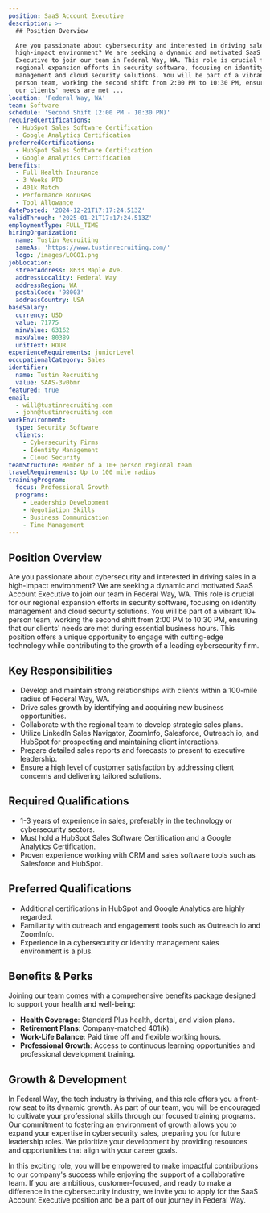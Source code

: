 ```yaml
---
position: SaaS Account Executive
description: >-
  ## Position Overview

  Are you passionate about cybersecurity and interested in driving sales in a
  high-impact environment? We are seeking a dynamic and motivated SaaS Account
  Executive to join our team in Federal Way, WA. This role is crucial for our
  regional expansion efforts in security software, focusing on identity
  management and cloud security solutions. You will be part of a vibrant 10+
  person team, working the second shift from 2:00 PM to 10:30 PM, ensuring that
  our clients' needs are met ...
location: 'Federal Way, WA'
team: Software
schedule: 'Second Shift (2:00 PM - 10:30 PM)'
requiredCertifications:
  - HubSpot Sales Software Certification
  - Google Analytics Certification
preferredCertifications:
  - HubSpot Sales Software Certification
  - Google Analytics Certification
benefits:
  - Full Health Insurance
  - 3 Weeks PTO
  - 401k Match
  - Performance Bonuses
  - Tool Allowance
datePosted: '2024-12-21T17:17:24.513Z'
validThrough: '2025-01-21T17:17:24.513Z'
employmentType: FULL_TIME
hiringOrganization:
  name: Tustin Recruiting
  sameAs: 'https://www.tustinrecruiting.com/'
  logo: /images/LOGO1.png
jobLocation:
  streetAddress: 8633 Maple Ave.
  addressLocality: Federal Way
  addressRegion: WA
  postalCode: '98003'
  addressCountry: USA
baseSalary:
  currency: USD
  value: 71775
  minValue: 63162
  maxValue: 80389
  unitText: HOUR
experienceRequirements: juniorLevel
occupationalCategory: Sales
identifier:
  name: Tustin Recruiting
  value: SAAS-3v0bmr
featured: true
email:
  - will@tustinrecruiting.com
  - john@tustinrecruiting.com
workEnvironment:
  type: Security Software
  clients:
    - Cybersecurity Firms
    - Identity Management
    - Cloud Security
teamStructure: Member of a 10+ person regional team
travelRequirements: Up to 100 mile radius
trainingProgram:
  focus: Professional Growth
  programs:
    - Leadership Development
    - Negotiation Skills
    - Business Communication
    - Time Management
---
```




## Position Overview
Are you passionate about cybersecurity and interested in driving sales in a high-impact environment? We are seeking a dynamic and motivated SaaS Account Executive to join our team in Federal Way, WA. This role is crucial for our regional expansion efforts in security software, focusing on identity management and cloud security solutions. You will be part of a vibrant 10+ person team, working the second shift from 2:00 PM to 10:30 PM, ensuring that our clients' needs are met during essential business hours. This position offers a unique opportunity to engage with cutting-edge technology while contributing to the growth of a leading cybersecurity firm.

## Key Responsibilities
- Develop and maintain strong relationships with clients within a 100-mile radius of Federal Way, WA.
- Drive sales growth by identifying and acquiring new business opportunities.
- Collaborate with the regional team to develop strategic sales plans.
- Utilize LinkedIn Sales Navigator, ZoomInfo, Salesforce, Outreach.io, and HubSpot for prospecting and maintaining client interactions.
- Prepare detailed sales reports and forecasts to present to executive leadership.
- Ensure a high level of customer satisfaction by addressing client concerns and delivering tailored solutions.

## Required Qualifications
- 1-3 years of experience in sales, preferably in the technology or cybersecurity sectors.
- Must hold a HubSpot Sales Software Certification and a Google Analytics Certification.
- Proven experience working with CRM and sales software tools such as Salesforce and HubSpot.

## Preferred Qualifications
- Additional certifications in HubSpot and Google Analytics are highly regarded.
- Familiarity with outreach and engagement tools such as Outreach.io and ZoomInfo.
- Experience in a cybersecurity or identity management sales environment is a plus.

## Benefits & Perks
Joining our team comes with a comprehensive benefits package designed to support your health and well-being:
- **Health Coverage**: Standard Plus health, dental, and vision plans.
- **Retirement Plans**: Company-matched 401(k).
- **Work-Life Balance**: Paid time off and flexible working hours.
- **Professional Growth**: Access to continuous learning opportunities and professional development training.

## Growth & Development
In Federal Way, the tech industry is thriving, and this role offers you a front-row seat to its dynamic growth. As part of our team, you will be encouraged to cultivate your professional skills through our focused training programs. Our commitment to fostering an environment of growth allows you to expand your expertise in cybersecurity sales, preparing you for future leadership roles. We prioritize your development by providing resources and opportunities that align with your career goals.

In this exciting role, you will be empowered to make impactful contributions to our company's success while enjoying the support of a collaborative team. If you are ambitious, customer-focused, and ready to make a difference in the cybersecurity industry, we invite you to apply for the SaaS Account Executive position and be a part of our journey in Federal Way.
